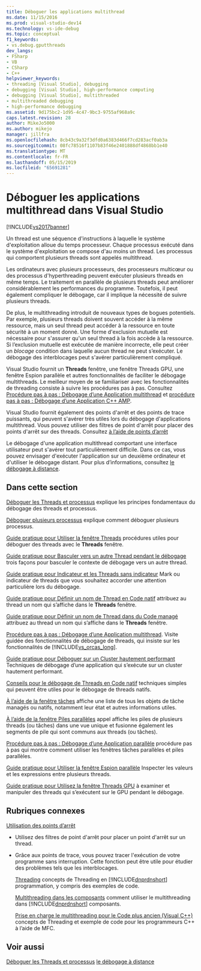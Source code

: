 ```yaml
---
title: Déboguer les applications multithread
ms.date: 11/15/2016
ms.prod: visual-studio-dev14
ms.technology: vs-ide-debug
ms.topic: conceptual
f1_keywords:
- vs.debug.gputthreads
dev_langs:
- FSharp
- VB
- CSharp
- C++
helpviewer_keywords:
- threading [Visual Studio], debugging
- debugging [Visual Studio], high-performance computing
- debugging [Visual Studio], multithreaded
- multithreaded debugging
- high-performance debugging
ms.assetid: 9d175bc2-1d95-4c47-9bc3-9755af968a9c
caps.latest.revision: 28
author: MikeJo5000
ms.author: mikejo
manager: jillfra
ms.openlocfilehash: 8cb43c9a32f3dfd0a6383d466f7cd283acf0ab3a
ms.sourcegitcommit: 08fc78516f1107b83f46e2401888df4868bb1e40
ms.translationtype: MT
ms.contentlocale: fr-FR
ms.lasthandoff: 05/15/2019
ms.locfileid: "65691281"
---
```

# <a name="debug-multithreaded-applications-in-visual-studio"></a>Déboguer les applications multithread dans Visual Studio
[!INCLUDE[vs2017banner](../includes/vs2017banner.md)]

Un thread est une séquence d'instructions à laquelle le système d'exploitation alloue du temps processeur. Chaque processus exécuté dans le système d'exploitation se compose d'au moins un thread. Les processus qui comportent plusieurs threads sont appelés multithread.

 Les ordinateurs avec plusieurs processeurs, des processeurs multicœur ou des processus d'hyperthreading peuvent exécuter plusieurs threads en même temps. Le traitement en parallèle de plusieurs threads peut améliorer considérablement les performances du programme. Toutefois, il peut également compliquer le débogage, car il implique la nécessité de suivre plusieurs threads.

 De plus, le multithreading introduit de nouveaux types de bogues potentiels. Par exemple, plusieurs threads doivent souvent accéder à la même ressource, mais un seul thread peut accéder à la ressource en toute sécurité à un moment donné. Une forme d'exclusion mutuelle est nécessaire pour s'assurer qu'un seul thread à la fois accède à la ressource. Si l’exclusion mutuelle est exécutée de manière incorrecte, elle peut créer un *blocage* condition dans laquelle aucun thread ne peut s’exécuter. Le débogage des interblocages peut s'avérer particulièrement compliqué.

 Visual Studio fournit un **Threads** fenêtre, une fenêtre Threads GPU, une fenêtre Espion parallèle et autres fonctionnalités de faciliter le débogage multithreads. Le meilleur moyen de se familiariser avec les fonctionnalités de threading consiste à suivre les procédures pas à pas. Consultez [Procédure pas à pas : Débogage d’une Application multithread](../debugger/walkthrough-debugging-a-multithreaded-application.md) et [procédure pas à pas : Débogage d’une Application C++ AMP](https://msdn.microsoft.com/library/40e92ecc-f6ba-411c-960c-b3047b854fb5).

 Visual Studio fournit également des points d'arrêt et des points de trace puissants, qui peuvent s'avérer très utiles lors du débogage d'applications multithread. Vous pouvez utiliser des filtres de point d'arrêt pour placer des points d'arrêt sur des threads. Consultez [à l’aide de points d’arrêt](../debugger/using-breakpoints.md)

 Le débogage d'une application multithread comportant une interface utilisateur peut s'avérer tout particulièrement difficile. Dans ce cas, vous pouvez envisager d'exécuter l'application sur un deuxième ordinateur et d'utiliser le débogage distant. Pour plus d’informations, consultez [le débogage à distance](../debugger/remote-debugging.md).

## <a name="in-this-section"></a>Dans cette section
 [Déboguer les Threads et processus](../debugger/debug-threads-and-processes.md) explique les principes fondamentaux du débogage des threads et processus.

 [Déboguer plusieurs processus](../debugger/debug-multiple-processes.md) explique comment déboguer plusieurs processus.

 [Guide pratique pour Utiliser la fenêtre Threads](../debugger/how-to-use-the-threads-window.md) procédures utiles pour déboguer des threads avec le **Threads** fenêtre.

 [Guide pratique pour Basculer vers un autre Thread pendant le débogage](../debugger/how-to-switch-to-another-thread-while-debugging.md) trois façons pour basculer le contexte de débogage vers un autre thread.

 [Guide pratique pour Indicateur et les Threads sans indicateur](../debugger/how-to-flag-and-unflag-threads.md) Mark ou indicateur de threads que vous souhaitez accorder une attention particulière lors du débogage.

 [Guide pratique pour Définir un nom de Thread en Code natif](../debugger/how-to-set-a-thread-name-in-native-code.md) attribuez au thread un nom qui s’affiche dans le **Threads** fenêtre.

 [Guide pratique pour Définir un nom de Thread dans du Code managé](../debugger/how-to-set-a-thread-name-in-managed-code.md) attribuez au thread un nom qui s’affiche dans le **Threads** fenêtre.

 [Procédure pas à pas : Débogage d’une Application multithread](../debugger/walkthrough-debugging-a-multithreaded-application.md).
Visite guidée des fonctionnalités de débogage de threads, qui insiste sur les fonctionnalités de [!INCLUDE[vs_orcas_long](../includes/vs-orcas-long-md.md)].

 [Guide pratique pour Déboguer sur un Cluster hautement performant](../debugger/how-to-debug-on-a-high-performance-cluster.md) Techniques de débogage d’une application qui s’exécute sur un cluster hautement performant.

 [Conseils pour le débogage de Threads en Code natif](../debugger/tips-for-debugging-threads-in-native-code.md) techniques simples qui peuvent être utiles pour le débogage de threads natifs.

 [À l’aide de la fenêtre tâches](../debugger/using-the-tasks-window.md) affiche une liste de tous les objets de tâche managés ou natifs, notamment leur état et autres informations utiles.

 [À l’aide de la fenêtre Piles parallèles](../debugger/using-the-parallel-stacks-window.md) appel affiche les piles de plusieurs threads (ou tâches) dans une vue unique et fusionne également les segments de pile qui sont communs aux threads (ou tâches).

 [Procédure pas à pas : Débogage d’une Application parallèle](../debugger/walkthrough-debugging-a-parallel-application.md) procédure pas à pas qui montre comment utiliser les fenêtres tâches parallèles et piles parallèles.

 [Guide pratique pour Utiliser la fenêtre Espion parallèle](../debugger/how-to-use-the-parallel-watch-window.md) Inspecter les valeurs et les expressions entre plusieurs threads.

 [Guide pratique pour Utilisez la fenêtre Threads GPU](../debugger/how-to-use-the-gpu-threads-window.md) à examiner et manipuler des threads qui s’exécutent sur le GPU pendant le débogage.

## <a name="related-sections"></a>Rubriques connexes

[Utilisation des points d’arrêt](../debugger/using-breakpoints.md)
- Utilisez des filtres de point d'arrêt pour placer un point d'arrêt sur un thread.

- Grâce aux points de trace, vous pouvez tracer l'exécution de votre programme sans interruption. Cette fonction peut être utile pour étudier des problèmes tels que les interblocages.

  [Threading](https://msdn.microsoft.com/library/7b46a7d9-c6f1-46d1-a947-ae97471bba87) concepts de Threading en [!INCLUDE[dnprdnshort](../includes/dnprdnshort-md.md)] programmation, y compris des exemples de code.

  [Multithreading dans les composants](https://msdn.microsoft.com/library/2fc31e68-fb71-4544-b654-0ce720478779) comment utiliser le multithreading dans [!INCLUDE[dnprdnshort](../includes/dnprdnshort-md.md)] composants.

  [Prise en charge le multithreading pour le Code plus ancien (Visual C++)](https://msdn.microsoft.com/library/24425b1f-5031-4c6b-aac7-017115a40e7c) concepts de Threading et exemple de code pour les programmeurs C++ à l’aide de MFC.

## <a name="see-also"></a>Voir aussi
 [Déboguer les Threads et processus](../debugger/debug-threads-and-processes.md) [le débogage à distance](../debugger/remote-debugging.md)
